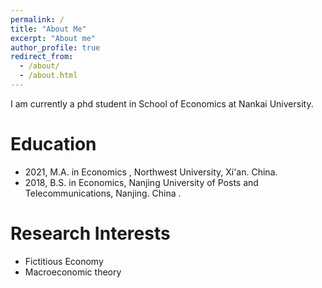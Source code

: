 ```yaml
---
permalink: /
title: "About Me"
excerpt: "About me"
author_profile: true
redirect_from: 
  - /about/
  - /about.html
---
```


I am currently a phd student in School of Economics  at Nankai University. 

# Education

- 2021, M.A. in Economics , Northwest University, Xi'an. China.
- 2018, B.S. in Economics, Nanjing University of Posts and Telecommunications, Nanjing. China .

# Research Interests

- Fictitious Economy
- Macroeconomic theory

